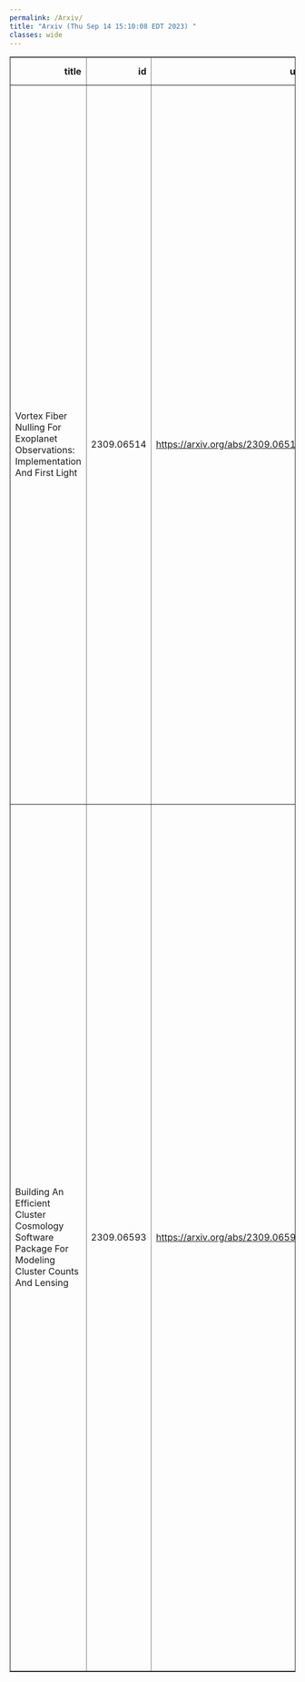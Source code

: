 ```yaml
---
permalink: /Arxiv/
title: "Arxiv (Thu Sep 14 15:10:08 EDT 2023) "
classes: wide
---
```

<table border="1" class="dataframe">
  <thead>
    <tr style="text-align: right;">
      <th>title</th>
      <th>id</th>
      <th>url</th>
      <th>authors</th>
      <th>Local Authors</th>
    </tr>
  </thead>
  <tbody>
    <tr>
      <td>Vortex Fiber Nulling For Exoplanet Observations: Implementation And   First Light</td>
      <td>2309.06514</td>
      <td><a href="https://arxiv.org/abs/2309.06514" target="_blank">https://arxiv.org/abs/2309.06514</a></td>
      <td>Daniel Echeverri, Jerry Xuan, Nemanja Jovanovic, Garreth Ruane, Jacques-Robert Delorme, Dimitri Mawet, Bertrand Mennesson, Eugene Serabyn, J. Kent Wallace, Jason Wang, Jean-Baptiste Ruffio, Luke Finnerty, Yinzi Xin, Maxwell Millar-Blanchaer, Ashley Baker, Randall Bartos, Benjamin Calvin, Sylvain Cetre, Greg Doppmann, Michael P. Fitzgerald, Sofia Hillman, Katelyn Horstman, Chih-Chun Hsu, Joshua Liberman, Ronald Lopez, Evan Morris, Jacklyn Pezzato, Caprice L. Phillips, Bin B. Ren, Ben Sappey, Tobias Schofield, Andrew J. Skemer, Connor Vancil, Ji Wang</td>
      <td>Caprice Phillips, Ji Wang</td>
    </tr>
    <tr>
      <td>Building An Efficient Cluster Cosmology Software Package For Modeling   Cluster Counts And Lensing</td>
      <td>2309.06593</td>
      <td><a href="https://arxiv.org/abs/2309.06593" target="_blank">https://arxiv.org/abs/2309.06593</a></td>
      <td>M. Aguena, O. Alves, J. Annis, D. Bacon, S. Bocquet, D. Brooks, A. Carnero Rosell, C. Chang, M. Costanzi, C. Coviello, L. N. Da Costa, T. M. Davis, J. De Vicente, H. T. Diehl, P. Doel, J. Esteves, S. Everett, I. Ferrero, A. Ferté, D. Friedel, J. Frieman, M. Gatti, G. Giannini, D. Gruen, R. A. Gruendl, G. Gutierrez, K. Herner, S. R. Hinton, D. L. Hollowood, K. Honscheid, D. J. James, T. Jeltema, M. Kirby, K. Kuehn, O. Lahav, P. Li, J. L. Marshall, T. Mcclintock, D. Mellor, J. Mena-Fernández, R. Miquel, J. O'Donnell, A. Palmese, M. Paterno, M. E. S. Pereira, A. Pieres, A. A. Plazas Malagón, M. Rodriguez-Monroy, A. K. Romer, A. Roodman, E. Sanchez, M. Schubnell, I. Sevilla-Noarbe, T. Shin, M. Smith, E. Suchyta, M. E. C. Swanson, G. Tarle, J. Weller, P. Wiseman, H. -Y. Wu, Y. Zhang, C. Zhou</td>
      <td>Klaus Honscheid</td>
    </tr>
  </tbody>
</table>